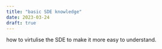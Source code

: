 ```yaml
---
title: "basic SDE knowledge"
date: 2023-03-24
draft: true
---
```


how to virtulise the SDE to make it more easy to understand.

<!-- some change to test git -->
